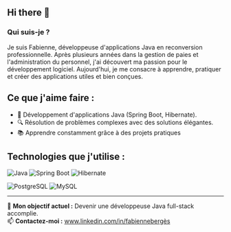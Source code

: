 ## Hi there 👋
### Qui suis-je ?
Je suis Fabienne, développeuse d'applications Java en reconversion professionnelle. Après plusieurs années dans la gestion de paies et l'administration du personnel, j'ai découvert ma passion pour le développement logiciel. Aujourd'hui, je me consacre à apprendre, pratiquer et créer des applications utiles et bien conçues.

## Ce que j'aime faire :
- 🌟 Développement d'applications Java (Spring Boot, Hibernate).
- 🔍 Résolution de problèmes complexes avec des solutions élégantes.
- 📚 Apprendre constamment grâce à des projets pratiques
  
## Technologies que j'utilise :
![Java](https://img.shields.io/badge/Java-%23ED8B00.svg?style=for-the-badge&logo=java&logoColor=white)
![Spring Boot](https://img.shields.io/badge/Spring%20Boot-%236DB33F.svg?style=for-the-badge&logo=springboot&logoColor=white)
![Hibernate](https://img.shields.io/badge/Hibernate-%23007ACC.svg?style=for-the-badge&logo=hibernate&logoColor=white)

![PostgreSQL](https://img.shields.io/badge/PostgreSQL-%234169E1?logo=postgresql&logoColor=white)
![MySQL](https://img.shields.io/badge/MySQL-%2300f.svg?style=for-the-badge&logo=mysql&logoColor=white)

---

🌟 **Mon objectif actuel :** Devenir une développeuse Java full-stack accomplie.  
📫 **Contactez-moi :** www.linkedin.com/in/fabiennebergès

